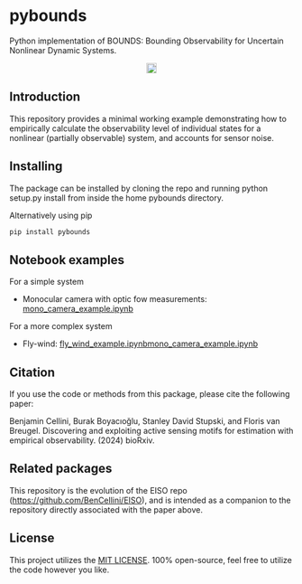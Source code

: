 # pybounds

Python implementation of BOUNDS: Bounding Observability for Uncertain Nonlinear Dynamic Systems.

<p align="center">
    <a href="https://pypi.org/project/pybounds/">
        <img src="https://badge.fury.io/py/pybounds.svg" alt="PyPI version" height="18"></a>
</p>

## Introduction

This repository provides a minimal working example demonstrating how to empirically calculate the observability level of individual states for a nonlinear (partially observable) system, and accounts for sensor noise.

## Installing

The package can be installed by cloning the repo and running python setup.py install from inside the home pybounds directory.

Alternatively using pip
```bash
pip install pybounds
```

## Notebook examples
For a simple system
*  Monocular camera with optic fow measurements: [mono_camera_example.ipynb](examples%2Fmono_camera_example.ipynb)

For a more complex system
*  Fly-wind: [fly_wind_example.ipynb](examples%2Ffly_wind_example.ipynb)[mono_camera_example.ipynb](examples%2Fmono_camera_example.ipynb)

## Citation

If you use the code or methods from this package, please cite the following paper:

Benjamin Cellini, Burak Boyacıoğlu, Stanley David Stupski, and Floris van Breugel. Discovering and exploiting active sensing motifs for estimation with empirical observability. (2024) bioRxiv.

## Related packages
This repository is the evolution of the EISO repo (https://github.com/BenCellini/EISO), and is intended as a companion to the repository directly associated with the paper above.

## License

This project utilizes the [MIT LICENSE](LICENSE.txt).
100% open-source, feel free to utilize the code however you like. 
